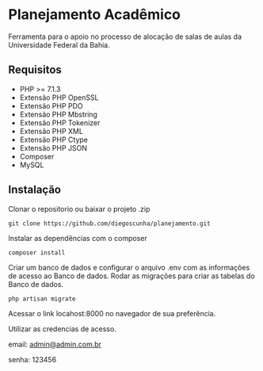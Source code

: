 # Planejamento Acadêmico

Ferramenta para o apoio no processo de alocação de salas de aulas da Universidade Federal da Bahia.

## Requisitos
* PHP >= 7.1.3
* Extensão PHP OpenSSL
* Extensão PHP PDO
* Extensão PHP Mbstring
* Extensão PHP Tokenizer
* Extensão PHP XML
* Extensão PHP Ctype
* Extensão PHP JSON
* Composer
* MySQL

## Instalação
Clonar o repositorio ou baixar o projeto .zip
```
git clone https://github.com/diegoscunha/planejamento.git
```
Instalar as dependências com o composer
```
composer install
```
Criar um banco de dados e configurar o arquivo .env com as informações de acesso ao Banco de dados.
Rodar as migrações para criar as tabelas do Banco de dados.
```
php artisan migrate
```
Acessar o link locahost:8000 no navegador de sua preferência.

Utilizar as credencias de acesso.

email: admin@admin.com.br

senha: 123456
